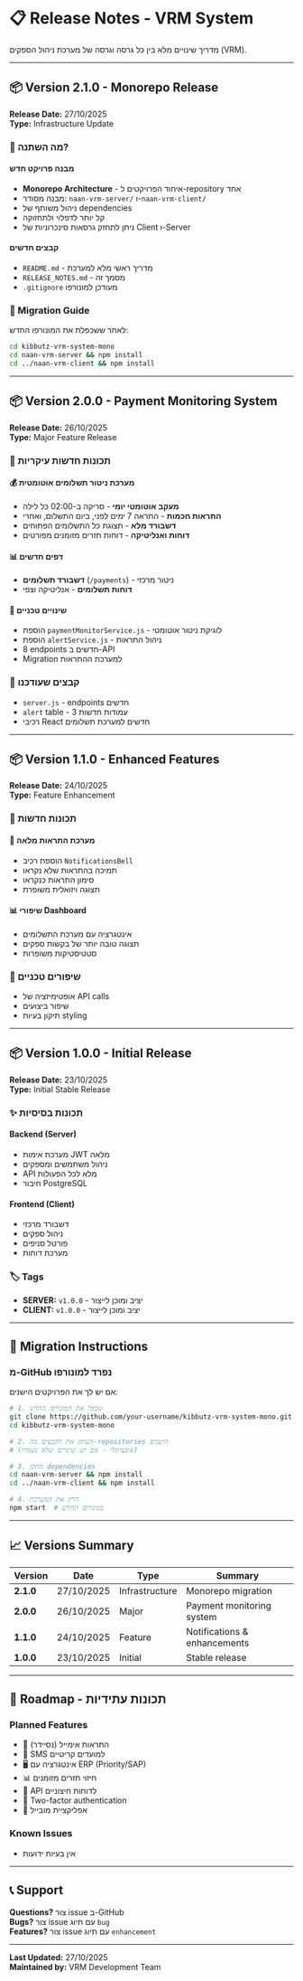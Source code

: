 # 📋 Release Notes - VRM System

מדריך שינויים מלא בין כל גרסה וגרסה של מערכת ניהול הספקים (VRM).

---

## 📦 Version 2.1.0 - Monorepo Release
**Release Date:** 27/10/2025  
**Type:** Infrastructure Update

### 🎯 מה השתנה?

#### מבנה פרויקט חדש
- **Monorepo Architecture** - איחוד הפרויקטים ל-repository אחד
- מבנה מסודר: `naan-vrm-server/` ו-`naan-vrm-client/`
- ניהול משותף של dependencies
- קל יותר לדפלוי ולתחזוקה
- ניתן לתחזק גרסאות סינכרוניות של Client ו-Server

#### קבצים חדשים
- `README.md` - מדריך ראשי מלא למערכת
- `RELEASE_NOTES.md` - מסמך זה
- `.gitignore` מעודכן למונורפו

### 🔄 Migration Guide

לאחר ששכפלת את המונורפו החדש:
```bash
cd kibbutz-vrm-system-mono
cd naan-vrm-server && npm install
cd ../naan-vrm-client && npm install
```

---

## 📦 Version 2.0.0 - Payment Monitoring System
**Release Date:** 26/10/2025  
**Type:** Major Feature Release

### 🎉 תכונות חדשות עיקריות

#### 💰 מערכת ניטור תשלומים אוטומטית
- **מעקב אוטומטי יומי** - סריקה ב-02:00 כל לילה
- **התראות חכמות** - התראה 7 ימים לפני, ביום התשלום, ואחרי
- **דשבורד מלא** - תצוגת כל התשלומים הפתוחים
- **דוחות ואנליטיקה** - דוחות תזרים מזומנים מפורטים

#### 📊 דפים חדשים
- **דשבורד תשלומים** (`/payments`) - ניטור מרכזי
- **דוחות תשלומים** - אנליטיקה וצפי

#### 🔧 שינויים טכניים
- הוספת `paymentMonitorService.js` - לוגיקת ניטור אוטומטי
- הוספת `alertService.js` - ניהול התראות
- 8 endpoints חדשים ב-API
- Migration למערכת ההתראות

### 📝 קבצים שעודכנו
- `server.js` - endpoints חדשים
- `alert` table - 3 עמודות חדשות
- רכיבי React חדשים למערכת תשלומים

---

## 📦 Version 1.1.0 - Enhanced Features
**Release Date:** 24/10/2025  
**Type:** Feature Enhancement

### 🎉 תכונות חדשות

#### 🔔 מערכת התראות מלאה
- הוספת רכיב `NotificationsBell`
- תמיכה בהתראות שלא נקראו
- סימון התראות כנקראו
- תצוגה ויזואלית משופרת

#### 📊 שיפורי Dashboard
- אינטגרציה עם מערכת התשלומים
- תצוגה טובה יותר של בקשות ספקים
- סטטיסטיקות משופרות

### 🔧 שיפורים טכניים
- אופטימיזציה של API calls
- שיפור ביצועים
- תיקון בעיות styling

---

## 📦 Version 1.0.0 - Initial Release
**Release Date:** 23/10/2025  
**Type:** Initial Stable Release

### ✨ תכונות בסיסיות

#### Backend (Server)
- מערכת אימות JWT מלאה
- ניהול משתמשים ומספקים
- API מלא לכל הפעולות
- חיבור PostgreSQL

#### Frontend (Client)
- דשבורד מרכזי
- ניהול ספקים
- פורטל סניפים
- מערכת דוחות

### 🏷️ Tags
- **SERVER:** `v1.0.0` - יציב ומוכן לייצור
- **CLIENT:** `v1.0.0` - יציב ומוכן לייצור

---

## 🔄 Migration Instructions

### מ-GitHub נפרד למונורפו

אם יש לך את הפרויקטים הישנים:

```bash
# 1. שכפל את המונורפו החדש
git clone https://github.com/your-username/kibbutz-vrm-system-mono.git
cd kibbutz-vrm-system-mono

# 2. העתק את הקבצים מה-repositories הישנים
# (אופציונלי - אם יש שינויים שלא נשמרו)

# 3. התקן dependencies
cd naan-vrm-server && npm install
cd ../naan-vrm-client && npm install

# 4. הרץ את המערכת
npm start  # במונורפו החדש
```

---

## 📈 Versions Summary

| Version | Date | Type | Summary |
|---------|------|------|---------|
| **2.1.0** | 27/10/2025 | Infrastructure | Monorepo migration |
| **2.0.0** | 26/10/2025 | Major | Payment monitoring system |
| **1.1.0** | 24/10/2025 | Feature | Notifications & enhancements |
| **1.0.0** | 23/10/2025 | Initial | Stable release |

---

## 🔮 Roadmap - תכונות עתידיות

### Planned Features
- 📧 התראות אימייל (נסיידר)
- 📱 SMS למועדים קריטיים
- 🖥️ אינטגרציה עם ERP (Priority/SAP)
- 📊 חיזוי תזרים מזומנים
- 🔗 API לדוחות חיצוניים
- 🔐 Two-factor authentication
- 📱 אפליקציית מובייל

### Known Issues
- אין בעיות ידועות

---

## 📞 Support

**Questions?** צור issue ב-GitHub  
**Bugs?** צור issue עם תיוג `bug`  
**Features?** צור issue עם תיוג `enhancement`

---

**Last Updated:** 27/10/2025  
**Maintained by:** VRM Development Team

